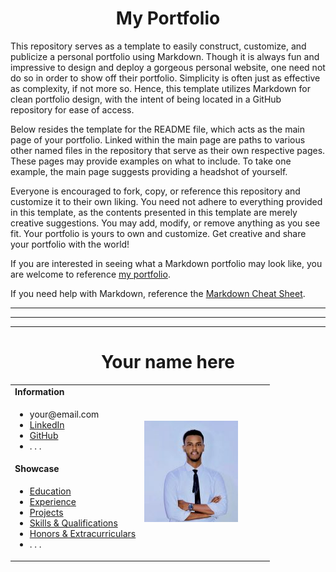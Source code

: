 <h1 align="center">My Portfolio</h1>

This repository serves as a template to easily construct, customize, and publicize a personal portfolio using Markdown. Though it is always fun and impressive to design and deploy a gorgeous personal website, one need not do so in order to show off their portfolio. Simplicity is often just as effective as complexity, if not more so. Hence, this template utilizes Markdown for clean portfolio design, with the intent of being located in a GitHub repository for ease of access.

Below resides the template for the README file, which acts as the main page of your portfolio. Linked within the main page are paths to various other named files in the repository that serve as their own respective pages. These pages may provide examples on what to include. To take one example, the main page suggests providing a headshot of yourself.

Everyone is encouraged to fork, copy, or reference this repository and customize it to their own liking. You need not adhere to everything provided in this template, as the contents presented in this template are merely creative suggestions. You may add, modify, or remove anything as you see fit. Your portfolio is yours to own and customize. Get creative and share your portfolio with the world! 

If you are interested in seeing what a Markdown portfolio may look like, you are welcome to reference [my portfolio](https://github.com/thoresonjd/markdown-portfolio).

If you need help with Markdown, reference the [Markdown Cheat Sheet](https://www.markdownguide.org/cheat-sheet).

---
---
---

<h1 align="center">Your name here</h1>
<table>
  <tbody>
    <tr>
      <td><b>Information</b></td>
      <td width="50%" rowspan="4">
        <img alt="Photo" src="./images/Abdalla.jpg" />
      </td>
    </tr>
    <tr>
      <td>
        <ul>
          <li>your@email.com</li>
          <li><a href="https://www.linkedin.com">LinkedIn</a></li>
          <li><a href="https://github.com">GitHub</a></li>
          <li>. . .</li>
        </ul>
      </td>
    </tr>
    <tr><td><b>Showcase</b></td></tr>
    <tr>
      <td width="50%">
        <ul>
          <li><a href="./Pages/education.md">Education</a></li>
          <li><a href="./Pages/experience.md">Experience</a></li>
          <li><a href="./Pages/projects.md">Projects</a></li>
          <li><a href="./Pages/qualifications.md">Skills & Qualifications</a></li>
          <li><a href="./Pages/extracurriculars.md">Honors & Extracurriculars</a></li>
          <li>. . .</li>
        </ul>
      </td>
    </tr>
  </tbody>
</table>
